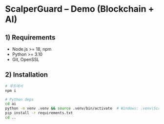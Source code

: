 # ScalperGuard – Demo (Blockchain + AI)

## 1) Requirements
- Node.js >= 18, npm
- Python >= 3.10
- Git, OpenSSL

## 2) Installation
```bash
# 루트에서
npm i

# Python deps
cd ai
python -m venv .venv && source .venv/bin/activate  # Windows: .venv\Scripts\activate
pip install -r requirements.txt
cd ..
